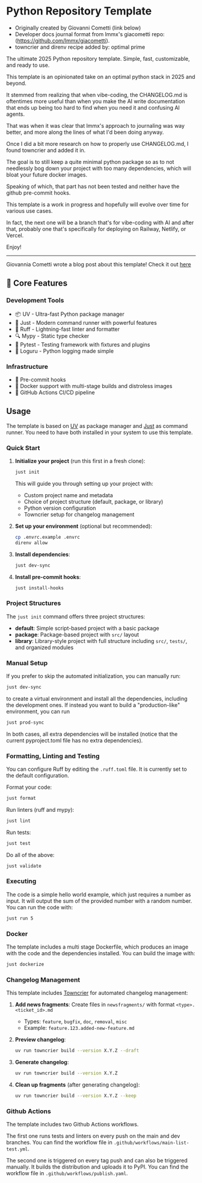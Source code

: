 # Python Repository Template
- Originally created by Giovanni Cometti (link below)
- Developer docs journal format from lmmx's giacometti repo: (https://github.com/lmmx/giacometti).
- towncrier and direnv recipe added by: optimal prime

The ultimate 2025 Python repository template. Simple, fast, customizable, and ready to use.

This template is an opinionated take on an optimal python stack in 2025 and beyond.  

It stemmed from realizing that when vibe-coding, the CHANGELOG.md is oftentimes more useful than when you make
the AI write documentation that ends up being too hard to find when you need it and confusing AI agents.

That was when it was clear that lmmx's approach to journaling was way better, and more along the lines
of what I'd been doing anyway.

Once I did a bit more research on how to properly use CHANGELOG.md, I found towncrier and added it in.

The goal is to still keep a quite minimal python package so as to not needlessly bog down your project with
too many dependencies, which will bloat your future docker images.  

Speaking of which, that part has not been tested and neither have the github pre-commit hooks. 

This template is a work in progress and hopefully will evolve over time for various use cases. 

In fact, the next one will be a branch that's for vibe-coding with AI and after that, probably one that's
specifically for deploying on Railway, Netlify, or Vercel.

Enjoy!

---
Giovannia Cometti wrote a blog post about this template! Check it out [here](https://giovannigiacometti.github.io/posts/python-template/)

## 🎯 Core Features

### Development Tools

- 📦 UV - Ultra-fast Python package manager
- 🚀 Just - Modern command runner with powerful features
- 💅 Ruff - Lightning-fast linter and formatter
- 🔍 Mypy - Static type checker
- 🧪 Pytest - Testing framework with fixtures and plugins
- 🧾 Loguru - Python logging made simple

### Infrastructure

- 🛫 Pre-commit hooks
- 🐳 Docker support with multi-stage builds and distroless images
- 🔄 GitHub Actions CI/CD pipeline


## Usage

The template is based on [UV](https://docs.astral.sh/) as package manager and [Just](https://github.com/casey/just) as command runner. You need to have both installed in your system to use this template.

### Quick Start

1. **Initialize your project** (run this first in a fresh clone):
   ```bash
   just init
   ```
   
   This will guide you through setting up your project with:
   - Custom project name and metadata
   - Choice of project structure (default, package, or library)
   - Python version configuration
   - Towncrier setup for changelog management

2. **Set up your environment** (optional but recommended):
   ```bash
   cp .envrc.example .envrc
   direnv allow
   ```

3. **Install dependencies**:
   ```bash
   just dev-sync
   ```

4. **Install pre-commit hooks**:
   ```bash
   just install-hooks
   ```

### Project Structures

The `just init` command offers three project structures:

- **default**: Simple script-based project with a basic package
- **package**: Package-based project with `src/` layout
- **library**: Library-style project with full structure including `src/`, `tests/`, and organized modules

### Manual Setup

If you prefer to skip the automated initialization, you can manually run:

```bash
just dev-sync
```

to create a virtual environment and install all the dependencies, including the development ones. If instead you want to build a "production-like" environment, you can run

```bash
just prod-sync
```

In both cases, all extra dependencies will be installed (notice that the current pyproject.toml file has no extra dependencies).

### Formatting, Linting and Testing

You can configure Ruff by editing the `.ruff.toml` file. It is currently set to the default configuration.

Format your code:

```bash
just format
```

Run linters (ruff and mypy):

```bash
just lint
```

Run tests:

```bash
just test
```

Do all of the above:

```bash
just validate
```

### Executing

The code is a simple hello world example, which just requires a number as input. It will output the sum of the provided number with a random number.
You can run the code with:

```bash
just run 5
```

### Docker

The template includes a multi stage Dockerfile, which produces an image with the code and the dependencies installed. You can build the image with:

```bash
just dockerize
```

### Changelog Management

This template includes [Towncrier](https://towncrier.readthedocs.io/) for automated changelog management:

1. **Add news fragments**: Create files in `newsfragments/` with format `<type>.<ticket_id>.md`
   - Types: `feature`, `bugfix`, `doc`, `removal`, `misc`
   - Example: `feature.123.added-new-feature.md`

2. **Preview changelog**:
   ```bash
   uv run towncrier build --version X.Y.Z --draft
   ```

3. **Generate changelog**:
   ```bash
   uv run towncrier build --version X.Y.Z
   ```

4. **Clean up fragments** (after generating changelog):
   ```bash
   uv run towncrier build --version X.Y.Z --keep
   ```

### Github Actions

The template includes two Github Actions workflows.

The first one runs tests and linters on every push on the main and dev branches. You can find the workflow file in `.github/workflows/main-list-test.yml`.

The second one is triggered on every tag push and can also be triggered manually. It builds the distribution and uploads it to PyPI. You can find the workflow file in `.github/workflows/publish.yaml`.
